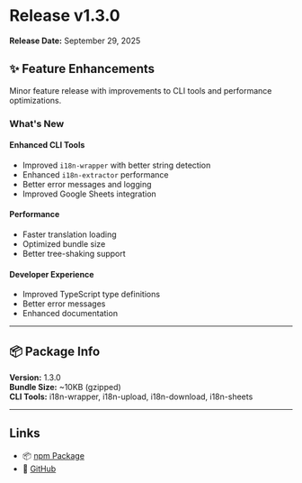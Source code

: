 # Release v1.3.0

**Release Date:** September 29, 2025

## ✨ Feature Enhancements

Minor feature release with improvements to CLI tools and performance optimizations.

### What's New

#### Enhanced CLI Tools

- Improved `i18n-wrapper` with better string detection
- Enhanced `i18n-extractor` performance
- Better error messages and logging
- Improved Google Sheets integration

#### Performance

- Faster translation loading
- Optimized bundle size
- Better tree-shaking support

#### Developer Experience

- Improved TypeScript type definitions
- Better error messages
- Enhanced documentation

---

## 📦 Package Info

**Version:** 1.3.0  
**Bundle Size:** ~10KB (gzipped)  
**CLI Tools:** i18n-wrapper, i18n-upload, i18n-download, i18n-sheets

---

## Links

- 📦 [npm Package](https://www.npmjs.com/package/i18nexus)
- 🐙 [GitHub](https://github.com/manNomi/i18nexus)
